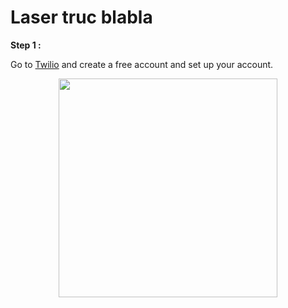 # Laser truc blabla

**Step 1 :** 

Go to [Twilio](https://www.twilio.com/en-us) and create a free account and set up your account.

<p align="center">
<img height=350 src="https://github.com/stefarine/smart_food_dispenser/assets/57952280/4dc4dd18-a810-4ef0-a663-1dc3f030f8f1">
</p>
